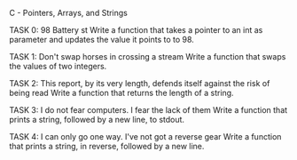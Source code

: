 C - Pointers, Arrays, and Strings

TASK 0: 98 Battery st
Write a function that takes a pointer to an int as parameter and updates the value it points to to 98.

TASK 1: Don't swap horses in crossing a stream
Write a function that swaps the values of two integers.

TASK 2: This report, by its very length, defends itself against the risk of being read
Write a function that returns the length of a string.

TASK 3:  I do not fear computers. I fear the lack of them
Write a function that prints a string, followed by a new line, to stdout.

TASK 4:  I can only go one way. I've not got a reverse gear
Write a function that prints a string, in reverse, followed by a new line.


